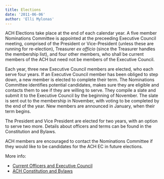 ```yaml
---
title: Elections
date: '2011-06-06'
author: 'Elli Mylonas'
---
```

ACH Elections take place at the end of each calendar year. A five member Nominations Committee is appointed at the preceeding Executive Council meeting, comprised of the President or Vice-President (unless these are running for re-election), Treasurer *ex officio* (since the Treasurer handles the membership list), and four other members, who shall be current members of the ACH but need not be members of the Executive Council.

Each year, three new Executive Council members are elected, who each serve four years. If an Executive Council member has been obliged to step down, a new member is elected to complete their term. The Nominations Committee identifies potential candidates, makes sure they are eligible and contacts them to see if they are willing to serve. They compile a slate and submit it to the Executive Council by the beginning of November. The slate is sent out to the membership in November, with voting to be completed by the end of the year. New members are announced in January, when their term begins.

The President and Vice President are elected for two years, with an option to serve two more. Details about officers and terms can be found in the Constitution and Bylaws.

ACH members are encouraged to contact the Nominations Committee if they would like to be candidates for the ACH EC in future elections.

More info:

- [Current Officers and Executive Council](officers)
- [ACH Constitution and Bylaws](constitution)